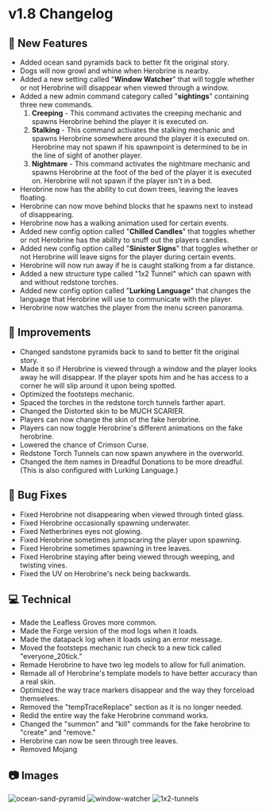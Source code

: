 # **v1.8 Changelog**

## **🚀 New Features**
- Added ocean sand pyramids back to better fit the original story.
- Dogs will now growl and whine when Herobrine is nearby.
- Added a new setting called "**Window Watcher**" that will toggle whether or not Herobrine will disappear when viewed through a window.
- Added a new admin command category called "**sightings**" containing three new commands.
    1. **Creeping** - This command activates the creeping mechanic and spawns Herobrine behind the player it is executed on.
    2. **Stalking** - This command activates the stalking mechanic and spawns Herobrine somewhere around the player it is executed on. Herobrine may not spawn if his spawnpoint is determined to be in the line of sight of another player.
    3. **Nightmare** - This command activates the nightmare mechanic and spawns Herobrine at the foot of the bed of the player it is executed on. Herobrine will not spawn if the player isn't in a bed.
- Herobrine now has the ability to cut down trees, leaving the leaves floating.
- Herobrine can now move behind blocks that he spawns next to instead of disappearing.
- Herobrine now has a walking animation used for certain events.
- Added new config option called "**Chilled Candles**" that toggles whether or not Herobrine has the ability to snuff out the players candles.
- Added new config option called "**Sinister Signs**" that toggles whether or not Herobrine will leave signs for the player during certain events.
- Herobrine will now run away if he is caught stalking from a far distance.
- Added a new structure type called "1x2 Tunnel" which can spawn with and without redstone torches.
- Added new config option called "**Lurking Language**" that changes the language that Herobrine will use to communicate with the player.
- Herobrine now watches the player from the menu screen panorama.

## **🔧 Improvements**
- Changed sandstone pyramids back to sand to better fit the original story.
- Made it so if Herobrine is viewed through a window and the player looks away he will disappear. If the player spots him and he has access to a corner he will slip around it upon being spotted.
- Optimized the footsteps mechanic.
- Spaced the torches in the redstone torch tunnels farther apart.
- Changed the Distorted skin to be MUCH SCARIER.
- Players can now change the skin of the fake herobrine.
- Players can now toggle Herobrine's different animations on the fake herobrine.
- Lowered the chance of Crimson Curse.
- Redstone Torch Tunnels can now spawn anywhere in the overworld.
- Changed the item names in Dreadful Donations to be more dreadful. (This is also configured with Lurking Language.)

## **🐛 Bug Fixes**
- Fixed Herobrine not disappearing when viewed through tinted glass.
- Fixed Herobrine occasionally spawning underwater.
- Fixed Netherbrines eyes not glowing.
- Fixed Herobrine sometimes jumpscaring the player upon spawning.
- Fixed Herobrine sometimes spawning in tree leaves.
- Fixed Herobrine staying after being viewed through weeping, and twisting vines.
- Fixed the UV on Herobrine's neck being backwards.

## **💻 Technical**
- Made the Leafless Groves more common.
- Made the Forge version of the mod logs when it loads.
- Made the datapack log when it loads using an error message.
- Moved the footsteps mechanic run check to a new tick called "everyone_20tick."
- Remade Herobrine to have two leg models to allow for full animation.
- Remade all of Herobrine's template models to have better accuracy than a real skin.
- Optimized the way trace markers disappear and the way they forceload themselves.
- Removed the "tempTraceReplace" section as it is no longer needed.
- Redid the entire way the fake Herobrine command works.
- Changed the "summon" and "kill" commands for the fake herobrine to "create" and "remove."
- Herobrine can now be seen through tree leaves.
- Removed Mojang

## **📷 Images** 
![ocean-sand-pyramid](https://cdn.lunareclipse.studio/img/projects/from-the-fog/changelog/ocean-sand-pyramid.png)
![window-watcher](https://cdn.lunareclipse.studio/img/projects/from-the-fog/changelog/window-watcher.png)
![1x2-tunnels](https://cdn.lunareclipse.studio/img/projects/from-the-fog/changelog/1x2-tunnels.png)